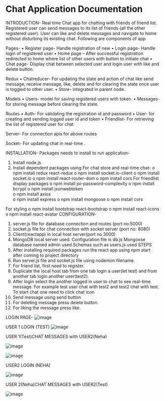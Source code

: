 # Chat Application Documentation
INTRODUCTION- Real time Chat app for chatting with friends of friend list. Registered user can send messages to its list of friends (all the other registered user). User can like and delete messages and navigate to home without disturbing its existing chat.
Following are components of app

Pages-
•	Register page- Handle registration of new
•	Login page- Handle login of registered user
•	Home page – After successful registration redirected to home where list of other users with button to initiate chat
•	Chat page- Display chat between selected user and login user with like and delete button.

Redux 
•	Chatreducer- For updating the state and action of chat like send message, receive message, like, delete and for clearing the state once user is toggled to other user.
•	Store- integrated in parent node.

Models
•	Users- model for saving registered users with token.
•	Messages- for storing message before clearing the state.

Routes
•	Auth- For validating the registration id and password
•	User- for creating and sending logged user id and token
•	Friendlist- For retrieving the list of registered user for chat

Server- For connection apis for above routes

Socket- For updating chat in real-time .

INSTALLATION-
Packages needs to install to run application-
1.	Install node.js 
2.	Install dependent packages using 
For chat store and real-time chat-
o	npm install redux react-redux 
o	npm install socket.io-client 
o	npm install socket.io 
o	npm install react-router-dom
o	npm install cors
For friendlist display packages 
o	npm install joi-password-complexity
o	npm install bcrypt
o	npm install jsonwebtoken    
o	npm install axios  
o	npm install express
o	npm install mongoose
o	npm install cors

For styling
o	npm install bootstrap react-bootstrap
o	npm install react-icons
o	npm install react-avatar
CONFIGURATION-
1.	server.js file for database connection and routes (port no:5000)
2.	socket.js file for chat connection with socket server (port no: 8080)
3.	Client(reactapp) in local host server(port no 3000)
4.	MongoDB local server used. Configuration file is db.js
Mongoose database named admin used.Schemas such as users.js used 
STEPS
1.	After installing required packages run the react app using npm start after coming to project directory
2.	Run server.js file and socket.js file using nodemon filename.
3.	For friend list, first need to register.
4.	Duplicate the local host tab from one tab login a user(let test) and from another tab login another user(test2).
5.	After login select the another logged in user to chat to see real-time message. For example test user chat with test2 and test2 chat with test. To start chat one need to click chat icon
6.	Send message using send button
7.	For deleting message press delete button.
8.	For liking the message press like.

LOGIN PAGE-
![image](https://github.com/NiharikPatel/chat-application/assets/132447067/a98c7b95-9c9a-4804-983a-a1b5e8cc1adb)

 

USER 1 LOGIN (TEST)
![image](https://github.com/NiharikPatel/chat-application/assets/132447067/019b62dc-6ace-499e-a2c5-4eb189aa65f1)

 




USER 1(Test)CHAT MESSAGES with USER2(Neha)
 
![image](https://github.com/NiharikPatel/chat-application/assets/132447067/64197643-d4cd-4ba6-a9f4-f50ab4f9107d)

 ![image](https://github.com/NiharikPatel/chat-application/assets/132447067/f88f5c98-891f-4f46-a1fe-a4a2eb14b435)





USER2 LOGIN (NEHA)
 
![image](https://github.com/NiharikPatel/chat-application/assets/132447067/fa049831-9477-46c0-8a90-48461b3b732d)

USER 2(Neha)CHAT MESSAGES with USER2(Test)

![image](https://github.com/NiharikPatel/chat-application/assets/132447067/bcc722ee-7212-47db-bccd-526a070d952c)

 

